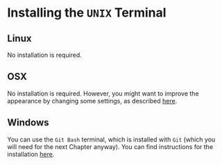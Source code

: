 # Installing the `UNIX` Terminal

## Linux

No installation is required. 

## OSX

No installation is required. However, you might want to improve the appearance by changing some settings, as described [here](http://www.howtogeek.com/210308/how-to-change-the-os-x-terminals-appearance-with-profiles/).


## Windows

You can use the `Git Bash` terminal, which is installed with `Git` (which you will need for the next Chapter anyway). You can find instructions for the installation [here](https://github.com/StefanoAllesina/ISC/blob/master/git/installation/install.md).


